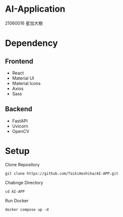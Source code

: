 # AI-Application
21060016 星加大樹

# Dependency
## Frontend
- React
- Material UI
- Material Icons
- Axios
- Sass

## Backend
- FastAPI
- Uvicorn
- OpenCV

# Setup
Clone Repository
```
git clone https://github.com/TaikiHoshika/AI-APP.git
```
Chabnge Directory
```
cd AI-APP
```
Run Docker
```
docker compose up -d
```